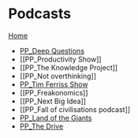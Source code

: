 # Podcasts
[Home](https://93jy.github.io/quartz/)

- [PP_Deep Questions](notes/PP_Deep%20Questions.md)
- [[PP_Productivity Show]]
- [[PP_The Knowledge Project]]
- [[PP_Not overthinking]]
- [PP_Tim Ferriss Show](notes/PP_Tim%20Ferriss%20Show.md)
- [[PP_Freakonomics]]
- [[PP_Next Big Idea]]
- [[PP_Fall of civilisations podcast]]
- [PP_Land of the Giants](notes/PP_Land%20of%20the%20Giants.md)
- [PP_The Drive](notes/PP_The%20Drive.md)